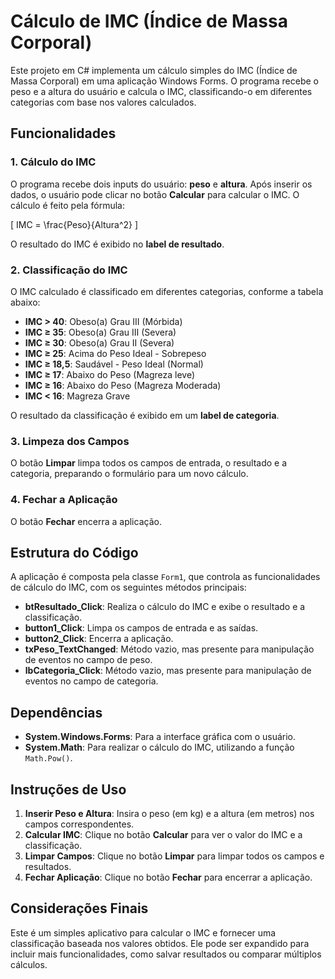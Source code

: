# Cálculo de IMC (Índice de Massa Corporal)

Este projeto em C# implementa um cálculo simples do IMC (Índice de Massa Corporal) em uma aplicação Windows Forms. O programa recebe o peso e a altura do usuário e calcula o IMC, classificando-o em diferentes categorias com base nos valores calculados.

## Funcionalidades

### 1. **Cálculo do IMC**
   O programa recebe dois inputs do usuário: **peso** e **altura**. Após inserir os dados, o usuário pode clicar no botão **Calcular** para calcular o IMC. O cálculo é feito pela fórmula:

   \[
   IMC = \frac{Peso}{Altura^2}
   \]

   O resultado do IMC é exibido no **label de resultado**.

### 2. **Classificação do IMC**
   O IMC calculado é classificado em diferentes categorias, conforme a tabela abaixo:

   - **IMC > 40**: Obeso(a) Grau III (Mórbida)
   - **IMC ≥ 35**: Obeso(a) Grau III (Severa)
   - **IMC ≥ 30**: Obeso(a) Grau II (Severa)
   - **IMC ≥ 25**: Acima do Peso Ideal - Sobrepeso
   - **IMC ≥ 18,5**: Saudável - Peso Ideal (Normal)
   - **IMC ≥ 17**: Abaixo do Peso (Magreza leve)
   - **IMC ≥ 16**: Abaixo do Peso (Magreza Moderada)
   - **IMC < 16**: Magreza Grave

   O resultado da classificação é exibido em um **label de categoria**.

### 3. **Limpeza dos Campos**
   O botão **Limpar** limpa todos os campos de entrada, o resultado e a categoria, preparando o formulário para um novo cálculo.

### 4. **Fechar a Aplicação**
   O botão **Fechar** encerra a aplicação.

## Estrutura do Código

A aplicação é composta pela classe `Form1`, que controla as funcionalidades de cálculo do IMC, com os seguintes métodos principais:

- **btResultado_Click**: Realiza o cálculo do IMC e exibe o resultado e a classificação.
- **button1_Click**: Limpa os campos de entrada e as saídas.
- **button2_Click**: Encerra a aplicação.
- **txPeso_TextChanged**: Método vazio, mas presente para manipulação de eventos no campo de peso.
- **lbCategoria_Click**: Método vazio, mas presente para manipulação de eventos no campo de categoria.

## Dependências

- **System.Windows.Forms**: Para a interface gráfica com o usuário.
- **System.Math**: Para realizar o cálculo do IMC, utilizando a função `Math.Pow()`.

## Instruções de Uso

1. **Inserir Peso e Altura**: Insira o peso (em kg) e a altura (em metros) nos campos correspondentes.
2. **Calcular IMC**: Clique no botão **Calcular** para ver o valor do IMC e a classificação.
3. **Limpar Campos**: Clique no botão **Limpar** para limpar todos os campos e resultados.
4. **Fechar Aplicação**: Clique no botão **Fechar** para encerrar a aplicação.

## Considerações Finais

Este é um simples aplicativo para calcular o IMC e fornecer uma classificação baseada nos valores obtidos. Ele pode ser expandido para incluir mais funcionalidades, como salvar resultados ou comparar múltiplos cálculos.
